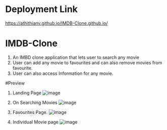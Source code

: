 # Deployment Link
https://athithianv.github.io/IMDB-Clone.github.io/

# IMDB-Clone
1. An IMBD clone application that lets user to search any movie
2. User can add any movie to favourites and can also remove movies from favourite.
3. User can also access Information for any movie.



#Preview
1. Landing Page
   ![image](https://github.com/AthithianV/IMDB-Clone.github.io/assets/137621444/2250305b-b085-46d6-9b8f-9274eb06c332)

2. On Searching Movies
   ![image](https://github.com/AthithianV/IMDB-Clone.github.io/assets/137621444/9ad7d55b-a433-4289-aae1-38f9caed56ab)

3. Favourites Page.
   ![image](https://github.com/AthithianV/IMDB-Clone.github.io/assets/137621444/a7331792-62a6-41e3-9d5a-9c26646cc008)

4. Individual Movie page
   ![image](https://github.com/AthithianV/IMDB-Clone.github.io/assets/137621444/9dac191e-61c8-449f-b017-bb93146afe03)
